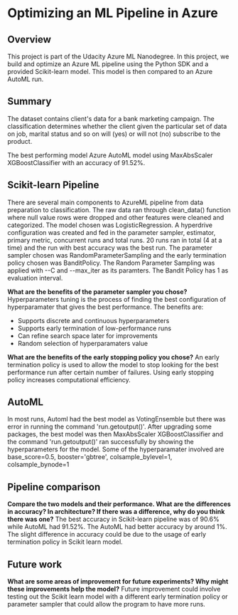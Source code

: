 # Optimizing an ML Pipeline in Azure

## Overview
This project is part of the Udacity Azure ML Nanodegree.
In this project, we build and optimize an Azure ML pipeline using the Python SDK and a provided Scikit-learn model.
This model is then compared to an Azure AutoML run.

## Summary
The dataset contains client's data for a bank marketing campaign. The classification determines whether the client given the particular set of data on job, marital status and so on will (yes) or will not (no) subscribe to the product.

The best performing model Azure AutoML model using MaxAbsScaler XGBoostClassifier with an accuracy of 91.52%.

## Scikit-learn Pipeline
There are several main components to AzureML pipeline from data preparation to classification. The raw data ran through clean_data() function where null value rows were dropped and other features were cleaned and categorized. The model chosen was LogisticRegression. A hyperdrive configuration was created and fed in the parameter sampler, estimator, primary metric, concurrent runs and total runs. 20 runs ran in total (4 at a time) and the run with best accuracy was the best run. The parameter sampler chosen was RandomParameterSampling and the early termination policy chosen was BanditPolicy. The Random Parameter Sampling was applied with --C and --max_iter as its paramters. The Bandit Policy has 1 as evaluation interval.

**What are the benefits of the parameter sampler you chose?**
Hyperparameters tuning is the process of finding the best configuration of hyperparamater that gives the best performance. The benefits are:
- Supports discrete and continuous hyperparameters
- Supports early termination of low-performance runs
- Can refine search space later for improvements
- Random selection of hyperparamaters value

**What are the benefits of the early stopping policy you chose?**
An early termination policy is used to allow the model to stop looking for the best performance run after certain number of failures. Using early stopping policy increases computational efficiency.

## AutoML
In most runs, Automl had the best model as VotingEnsemble but there was error in running the command 'run.getoutput()'. After upgrading some packages, the best model was then MaxAbsScaler XGBoostClassifier and the command 'run.getoutput()' ran successfully by showing the hyperparameters for the model.
Some of the hyperparamater involved are base_score=0.5, booster='gbtree', colsample_bylevel=1, colsample_bynode=1

## Pipeline comparison
**Compare the two models and their performance. What are the differences in accuracy? In architecture? If there was a difference, why do you think there was one?**
The best accuracy in Scikit-learn pipeline was of 90.6% while AutoML had 91.52%. The AutoML had better accuracy by around 1%.  The slight difference in accuracy could be due to the usage of early termination policy in  Scikit learn model.

## Future work
**What are some areas of improvement for future experiments? Why might these improvements help the model?**
Future improvement could involve testing out the Scikit learn model with a different early termination policy or parameter sampler that could allow the program to have more runs.

